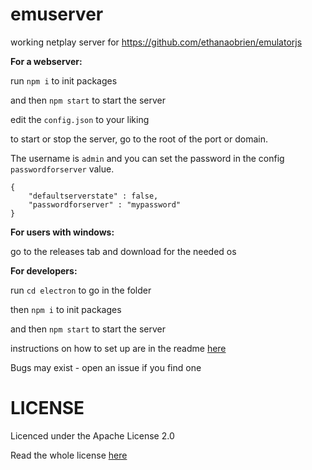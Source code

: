 # emuserver

working netplay server for https://github.com/ethanaobrien/emulatorjs

**For a webserver:**

run `npm i` to init packages

and then `npm start` to start the server

edit the `config.json` to your liking

to start or stop the server, go to the root of the port or domain.

The username is `admin` and you can set the password in the config `passwordforserver` value.

````
{
    "defaultserverstate" : false,
    "passwordforserver" : "mypassword"
}
````

**For users with windows:**

go to the releases tab and download for the needed os


**For developers:**

run `cd electron` to go in the folder

then `npm i` to init packages

and then `npm start` to start the server

instructions on how to set up are in the readme [here](https://github.com/ethanaobrien/emulatorjs)

Bugs may exist - open an issue if you find one


# LICENSE

Licenced under the Apache License 2.0

Read the whole license [here](LICENSE)

